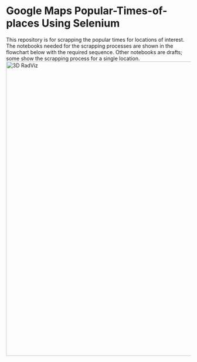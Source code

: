 # Google Maps Popular-Times-of-places Using Selenium 
This repository is for scrapping the popular times for locations of interest. The notebooks needed for the scrapping processes are shown in the flowchart below with the required sequence. Other notebooks are drafts; some show the scrapping process for a single location.
<img src="https://github.com/elewah/Popular-Times-of-places/blob/main/flowchart.svg" width="800" title="3D RadViz">
